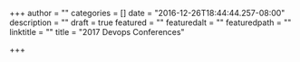 +++
author = ""
categories = []
date = "2016-12-26T18:44:44.257-08:00"
description = ""
draft = true
featured = ""
featuredalt = ""
featuredpath = ""
linktitle = ""
title = "2017 Devops Conferences"

+++
